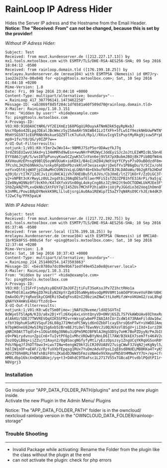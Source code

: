 # RainLoop IP Adress Hider

Hides the Server IP adress and the Hostname from the Email Header.  
**Notice: The "Received: From" can not be changed, because this is set by the provider!**


*Without IP Adress Hider:*
```
Subject: Test
Received: from mout.kundenserver.de ([212.227.17.13]) by mx1.tools.mxtoolbox.com with ESMTP/TLS/DHE-RSA-AES256-SHA; 09 Sep 2016 18:04:12 -0500
Received: from rainloop.domain.tld ([176.199.18.25]) by mrelayeu.kundenserver.de (mreue104) with ESMTPSA (Nemesis) id 0M7Jry-1ao22e237e-00x04Q for <ping@tools.mxtoolbox.com>; Sat, 10 Sep 2016 01:04:10 +0200
Mime-Version: 1.0
Date: Fri, 09 Sep 2016 23:04:10 +0000
Content-Type: multipart/alternative; boundary="--=_RainLoop_417_387796141.1473462250"
Message-ID: <ab3869f8d5f284c1df6581a60f509d70@rainloop.domain.tld>
X-Mailer: RainLoop/1.10.3.151
From: "Hidden by user!" <hide@example.com>
To: ping@tools.mxtoolbox.com
X-Provags-ID: V03:K0:916DAXCtNR6/Vf2E1XmEz168PGgUiROuyxATNmN3kK5gyRpNxbJ UscY0p6o4ZELpgJDEalJBcWmcz5y25AeAHr5N1WB41LzIfXFh+5fLw5If9ezkNHbUwPWTNY MhHYSGS971cEUPRNbVNskueSQZ9TlcK7uXvX/Rp1//RXuvIcgVIsPvptMyRkg9jsuw5PrpB mp9+1fv/t0/QG/y0IZP7w==
X-UI-Out-Filterresults: notjunk:1;V01:K0:YImr2wJWvI4=:9BMRJ7SzP5orODAwzfkJ7q 3rdZ8SEUIwvUJAkd+y134mMRhd9wEsn+wuNHrP4M2WyCJddEyiSJc2oJtLEIWMIcBL5bn4D2y EYY8A6JjgR/S/wsI0TpPunuyKuwSCZywK5ClnYon6ej9V5X7pXBubmJBOj8k7PibBQfW4nWUT AXVHouHzEPnsg99BlQSoyWVDUaK+ioKDX1/B4oIiHZ04iNdtVqYfCPysP7sO9uBOdzdF8m4Nn 7PcshLJH2hG9NkHJu/snkyOFpUDnPbzskRlnF3esasxqkrjDeGfYv1PB6gDu/V/5CIx/ohEtg neYvxQ5t6jqWXFjpIUAwMnCU9N1VxLqLGNbY4b+Ekbuf6FKCBJ9LDAOaWu/9b2gRfb2HDoN2g q39jO//tI7K712dCJv1iVi0HCA1iVh7XHEUBu5fL6JVs/CbJXmE/ltZ71KOrF/ZzDiGC3T+3Y y2+xNPBt3cKrRwyLz0UL2xgdtbi20AqDESafElaerMFiSIsTZQJZPB1hfE3JArPi/9a5jq1b3 2Ze0NyHQ9Nz0fl9cKhh/K47dXfxkVSn00gL4okyCng86zJZj9H2Jt9oOCTODWLUkMJEe3FYih ShbZpkNZYPLxvQkNbi5XtFUY7glI45ZUs7MChFP2hia8X+jsUjPyJGGdio3d2Veq1hOmnOTPV k3nMRL/PowiB8pDYNekkK9RLlLluEjsrgiAu0Aa1REWip7I5aZY7qN4RsO9CrhJE/A4dK3VNR fJ2wCfq/PFK5paLW
```

*With IP Adress Hider:*
```
Subject: test
Received: from mout.kundenserver.de ([217.72.192.75]) by mx1.tools.mxtoolbox.com with ESMTP/TLS/DHE-RSA-AES256-SHA; 10 Sep 2016 05:37:46 -0500
Received: from server.local ([176.199.18.25]) by mrelayeu.kundenserver.de (mreue104) with ESMTPSA (Nemesis) id 0MC1A0-1brR5k0FSS-008uS4 for <ping@tools.mxtoolbox.com>; Sat, 10 Sep 2016 12:37:44 +0200
Mime-Version: 1.0
Date: Sat, 10 Sep 2016 10:37:43 +0000
Content-Type: multipart/alternative; boundary="--=_RainLoop_214_251400254.1473503863"
Message-ID: <bec0780a7dc09e9b671edf49e452a0e8@server.local>
X-Mailer: RainLoop/1.10.3.151
From: "Hidden by user!" <hide@example.com>
To: ping@tools.mxtoolbox.com
X-Provags-ID: V03:K0:ljISFrFjndyXsy8EhXFZmJOFZjtiFuT3SoKsuJPx7Z1hctRHo1a tNvPh0l8iaxOMegID7HiEyNZ4pYrZp0I0SaNHyA6voQpM9V8Mt1oAOdP9tmveVoF8WrUBH3 EmAxOO/PjYqRxeSkyCGHERitDwEqFns02nI20bzimZNwCttLXeMifzW+oVKUmG2/zaL8hqk gNAYVX4mWsE4bU/ftzdcQ==
X-UI-Out-Filterresults: notjunk:1;V01:K0:wOzTSm0Fimo=:jNAFU2Nveme/ldXESGVTnI BdWyeSTSlApN/KIO/a8x2Dj+Ylz6Xxp6xLxVntQnyVD+ONVj6SZL7S7VkAWbUAx69IhmxRuuP AlAkKU/SDEJ7TWVREVQqXIK5SFM2vrnWzsgCwbmPFZ8AIAtCUrZcdW1473RAmFildUw16w1Qm cfbY39phuKSoM1VSquF26L08gJ71MmtoPC5Wyid6nOZbbFlcayEhrsQ6nPTwY+ihWDDJAmgPk N7bpWdneU82HwSIRg1Sg6xb5zBreBEJtLOelfEwvNVcJi0QJ6XsVlBSgV+jiIXd+IurzZOG6z gNRIK0AtTTqdld+s1OUat00g30N6u3iQPm5MOJBFNlAJHgSODSy7oHK7BoPZDyyN/PmJbI8Iw o9+PWirydvnu+ZpiCn6+TuIvtPF6p1vMhcVROwBYyNnLD6Il7AW/B3kkEX7sem7fs4K4V2oZv ZozOQyLB8q+ijZZujt2Aayn2/Qg8SacgNGfyfyMti/yEzzOpszsy1ZngUCqYKRqUGSonR0tVJ PdsYNpqJfJhDTfbwv3+Lwv7INw+6engWZ9kY2LCRJ0VUA8V27uigCWwF3JVqN2jeKgNyl5/Sy h6lIW1nOF+aEAF/2/B/fuVXbfEpqsg1RUx7YuDmzAdvXFpsLIqE8sd8NUELMB8KKa4T+yK5/f ADV2T0hH8RLFhNfxhBiF0YcZKaEdDJNWd5FmzsUNm6e9VXmyoPN58tHMNwkYY7U+/ep+cfsD1 HM0Ldbp16kcXnQWSGBUej/yq+t3+D4hdC9TOaFsc1L2717V55xTGBcaEPtvdblPQdtPI1r+qr N0Vgrj3
```

### Installation
---
Go inside your "APP_DATA_FOLDER_PATH/plugins" and put the new plugin inside.  
Activate the new Plugin in the Admin Menu/ Plugins

Notice: The "APP_DATA_FOLDER_PATH" folder is in the owncloud/ nextcloud rainloop version in the "OWNCLOUD_DATA_FOLDER/rainloop-storage"

### Trouble Shooting
---
- Invalid Package while activating: Rename the Folder from the plugin like the class without the plugin at the end
- can not activate the plugin: check for php errors